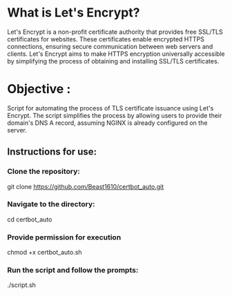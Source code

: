 # What is Let's Encrypt?
Let's Encrypt is a non-profit certificate authority that provides free SSL/TLS certificates for websites. These certificates enable encrypted HTTPS connections, ensuring secure communication between web servers and clients. Let's Encrypt aims to make HTTPS encryption universally accessible by simplifying the process of obtaining and installing SSL/TLS certificates.

# Objective :
Script for automating the process of TLS certificate issuance using Let's Encrypt. The script simplifies the process by allowing users to provide their domain's DNS A record, assuming NGINX is already configured on the server.

## Instructions for use:

### Clone the repository:
git clone https://github.com/Beast1610/certbot_auto.git

### Navigate to the directory:
cd certbot_auto

### Provide permission for execution
chmod +x certbot_auto.sh

### Run the script and follow the prompts:
./script.sh

